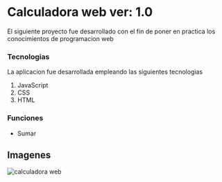 # Calculadora web ver: 1.0
El siguiente proyecto fue desarrollado con el fin de poner en practica los conocimientos de programacion web
### Tecnologias
La aplicacion fue desarrollada empleando las siguientes tecnologias
1. JavaScript
2. CSS
3. HTML
### Funciones
- Sumar
## Imagenes
![calculadora web](https://calculator-1.com/images/screens/calculator_1.png)

